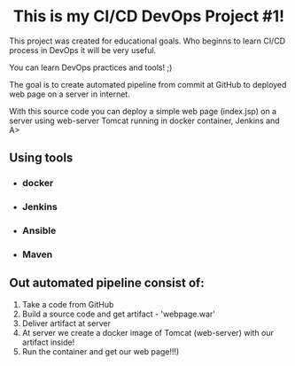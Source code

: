 <h1 style="text-align: center;">This is my CI/CD DevOps Project #1!</h1>
<p>This project was created for educational goals. Who beginns to learn CI/CD process in DevOps it will be very useful.</p>
<p>You can learn DevOps practices and tools! ;)</p>
<p>The goal is to create automated pipeline from commit at GitHub to deployed web page on a server in internet.</p>
<p>With this source code you can deploy a simple web page (index.jsp) on a server using web-server Tomcat running in docker container, Jenkins and A&gt;</p>
<h2><strong>Using tools</strong></h2>
<ul>
<li>
<h3>docker</h3>
</li>
<li>
<h3>Jenkins</h3>
</li>
<li>
<h3>Ansible</h3>
</li>
<li>
<h3>Maven</h3>
</li>
</ul>
<h2>Out automated pipeline consist of:</h2>
<ol>
<li>Take a code from GitHub</li>
<li>Build a source code and get artifact - 'webpage.war'</li>
<li>Deliver artifact at server</li>
<li>At server we create a docker image of Tomcat (web-server) with our artifact inside!</li>
<li>Run the container and get our web page!!!)</li>
</ol>
